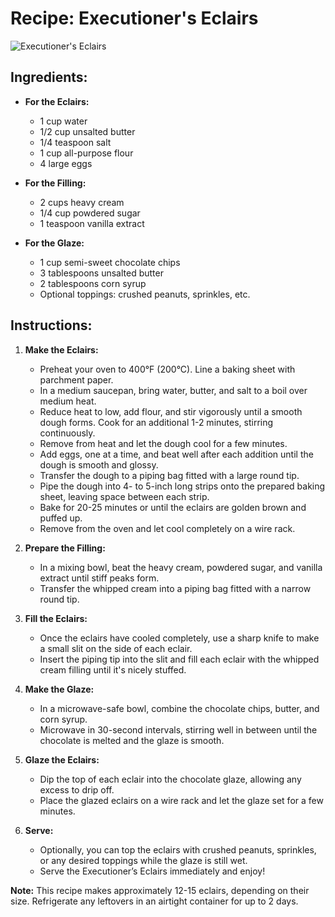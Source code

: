 # Recipe: Executioner's Eclairs

![Executioner's Eclairs](https://example.com/eclairs.jpg)

## Ingredients:
- **For the Eclairs:**
  - 1 cup water
  - 1/2 cup unsalted butter
  - 1/4 teaspoon salt
  - 1 cup all-purpose flour
  - 4 large eggs

- **For the Filling:**
  - 2 cups heavy cream
  - 1/4 cup powdered sugar
  - 1 teaspoon vanilla extract

- **For the Glaze:**
  - 1 cup semi-sweet chocolate chips
  - 3 tablespoons unsalted butter
  - 2 tablespoons corn syrup
  - Optional toppings: crushed peanuts, sprinkles, etc.

## Instructions:
1. **Make the Eclairs:**
   - Preheat your oven to 400°F (200°C). Line a baking sheet with parchment paper.
   - In a medium saucepan, bring water, butter, and salt to a boil over medium heat.
   - Reduce heat to low, add flour, and stir vigorously until a smooth dough forms. Cook for an additional 1-2 minutes, stirring continuously.
   - Remove from heat and let the dough cool for a few minutes.
   - Add eggs, one at a time, and beat well after each addition until the dough is smooth and glossy.
   - Transfer the dough to a piping bag fitted with a large round tip.
   - Pipe the dough into 4- to 5-inch long strips onto the prepared baking sheet, leaving space between each strip.
   - Bake for 20-25 minutes or until the eclairs are golden brown and puffed up.
   - Remove from the oven and let cool completely on a wire rack.

2. **Prepare the Filling:**
   - In a mixing bowl, beat the heavy cream, powdered sugar, and vanilla extract until stiff peaks form.
   - Transfer the whipped cream into a piping bag fitted with a narrow round tip.

3. **Fill the Eclairs:**
   - Once the eclairs have cooled completely, use a sharp knife to make a small slit on the side of each eclair.
   - Insert the piping tip into the slit and fill each eclair with the whipped cream filling until it's nicely stuffed.

4. **Make the Glaze:**
   - In a microwave-safe bowl, combine the chocolate chips, butter, and corn syrup.
   - Microwave in 30-second intervals, stirring well in between until the chocolate is melted and the glaze is smooth.

5. **Glaze the Eclairs:**
   - Dip the top of each eclair into the chocolate glaze, allowing any excess to drip off.
   - Place the glazed eclairs on a wire rack and let the glaze set for a few minutes.

6. **Serve:**
   - Optionally, you can top the eclairs with crushed peanuts, sprinkles, or any desired toppings while the glaze is still wet.
   - Serve the Executioner’s Eclairs immediately and enjoy!

**Note:** This recipe makes approximately 12-15 eclairs, depending on their size. Refrigerate any leftovers in an airtight container for up to 2 days.